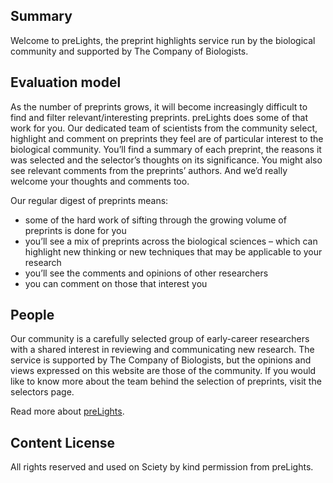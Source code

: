 ## Summary

Welcome to preLights, the preprint highlights service run by the biological community and supported by The Company of Biologists.

## Evaluation model

As the number of preprints grows, it will become increasingly difficult to find and filter relevant/interesting preprints. preLights does some of that work for you. Our dedicated team of scientists from the community select, highlight and comment on preprints they feel are of particular interest to the biological community. You’ll find a summary of each preprint, the reasons it was selected and the selector’s thoughts on its significance. You might also see relevant comments from the preprints’ authors. And we’d really welcome your thoughts and comments too.

Our regular digest of preprints means:

- some of the hard work of sifting through the growing volume of preprints is done for you
- you’ll see a mix of preprints across the biological sciences – which can highlight new thinking or new techniques that may be applicable to your research
- you’ll see the comments and opinions of other researchers
- you can comment on those that interest you

## People

Our community is a carefully selected group of early-career researchers with a shared interest in reviewing and communicating new research. The service is supported by The Company of Biologists, but the opinions and views expressed on this website are those of the community. If you would like to know more about the team behind the selection of preprints, visit the selectors page.

Read more about [preLights](https://prelights.biologists.com/about-us/).

## Content License

All rights reserved and used on Sciety by kind permission from preLights.
